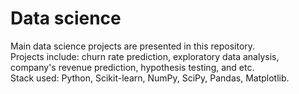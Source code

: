 # Data science
Main data science projects are presented in this repository.  
Projects include: churn rate prediction, exploratory data analysis, company's revenue prediction, hypothesis testing, and etc.  
Stack used: Python, Scikit-learn, NumPy, SciPy, Pandas, Matplotlib.
